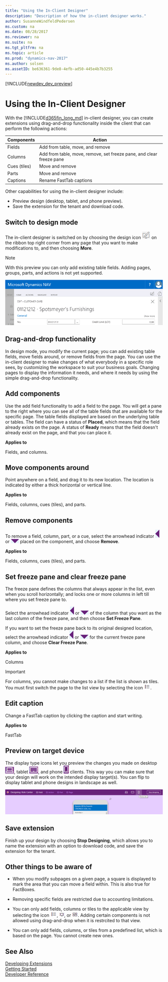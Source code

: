 ```yaml
---
title: "Using the In-Client Designer"
description: "Description of how the in-client designer works."
author: SusanneWindfeldPedersen
ms.custom: na
ms.date: 08/28/2017
ms.reviewer: na
ms.suite: na
ms.tgt_pltfrm: na
ms.topic: article
ms.prod: "dynamics-nav-2017"
ms.author: solsen
ms.assetID: be636361-9de8-4efb-ad50-445e4b7b3255
---
```


[!INCLUDE[newdev_dev_preview](includes/newdev_dev_preview.md)]

# Using the In-Client Designer

With the [!INCLUDE[d365fin_long_md](includes/d365fin_long_md.md)] in-client designer, you can create extensions using drag-and-drop functionality inside the client that can perform the following actions:  

|Components   |Action                                                             | 
|-------------|-------------------------------------------------------------------|
|Fields       |Add from table, move, and remove                                   |
|Columns      |Add from table, move, remove, set freeze pane, and clear freeze pane|
|Cues (tiles) |Move and remove                                                    |
|Parts        |Move and remove                                                    |
|Captions     |Rename FastTab captions                                            |

Other capabilities for using the in-client designer include: 

- Preview design (desktop, tablet, and phone preview).   
- Save the extension for the tenant and download code.         

## Switch to design mode  

The in-client designer is switched on by choosing the design icon ![design icon](media/design_icon.png) on the ribbon top right corner from any page that you want to make modifications to, and then choosing **More**.  

> [!NOTE]  
> With this preview you can only add existing table fields. Adding pages, groups, parts, and actions is not yet supported.

![Design](media/start-design.gif)  
  
## Drag-and-drop functionality  

In design mode, you modify the current page; you can add existing table fields, move fields around, or remove fields from the page. You can use the in-client designer to make changes of what everybody in a specific role sees, by customizing the workspace to suit your business goals. Changing pages to display the information it needs, and where it needs by using the simple drag-and-drop functionality.  

## Add components

Use the add field functionality to add a field to the page. You will get a pane to the right where you can see all of the table fields that are available for the specific page. The table fields displayed are based on the underlying table or tables. The field can have a status of **Placed**, which means that the field already exists on the page. A status of **Ready** means that the field doesn't already exist on the page, and that you can place it.  

**Applies to**  

Fields, and columns.

## Move components around

Point anywhere on a field, and drag it to its new location. The location is indicated by either a thick horizontal or vertical line.  

**Applies to**  

Fields, columns, cues (tiles), and parts.

## Remove components

To remove a field, column, part, or a cue, select the arrowhead indicator ![arrowhead indicator left](media/designer_arrow_left.png) or ![arrowhead indicator down](media/designer_arrow_down.png) placed on the component, and choose **Remove**. 

**Applies to**  

Fields, columns, cues (tiles), and parts. 

## Set freeze pane and clear freeze pane

The freeze pane defines the columns that always appear in the list, even when you scroll horizontally; and locks one or more columns in left till where you set freeze pane to.

Select the arrowhead indicator ![arrowhead indicator left](media/designer_arrow_left.png) or ![arrowhead indicator down](media/designer_arrow_down.png) of the column that you want as the last column of the freeze pane, and then choose **Set Freeze Pane**.

If you want to set the freeze pane back to its original designed location, select the arrowhead indicator ![arrowhead indicator left](media/designer_arrow_left.png) or ![arrowhead indicator down](media/designer_arrow_down.png) for the current freeze pane column, and choose **Clear Freeze Pane**.

**Applies to**  

Columns

> [!IMPORTANT]  
> For columns, you cannot make changes to a list if the list is shown as tiles. You must first switch the page to the list view by selecting the icon ![show as list](media/show_as_list.png "show as list").  

## Edit caption

Change a FastTab caption by clicking the caption and start writing. 

**Applies to**  

FastTab

## Preview on target device

The display type icons let you preview the changes you made on desktop ![desktop](media/desktop_view.png), tablet ![tablet](media/tablet_view.png), and phone ![phone](media/phone_view.png) clients. This way you can make sure that your design will work on the intended display target(s). You can flip to display tablet and phone designs in landscape as well. 

![Display options](media/display_options.png)  

## Save extension
Finish up your design by choosing **Stop Designing**, which allows you to name the extension with an option to download code, and save the extension for the tenant. 

## Other things to be aware of

- When you modify subpages on a given page, a square is displayed to mark the area that you can move a field within. This is also true for FactBoxes.  

- Removing specific fields are restricted due to accounting limitations.

- You can only add fields, columns or tiles to the applicable view by selecting the icon ![show as list](media/show_as_list.png "show as list"), ![show as tall tiles](media/show_as_tall_tiles.png "show as tall tiles"), or ![show as wide tiles](media/show_as_wide_tiles.png "show as wide tiles"). Adding certain components is not allowed using drag-and-drop when it is restrcited to that view.

- You can only add fields, columns, or tiles from a predefined list, which is based on the page. You cannot create new ones.  


## See Also
[Developing Extensions](devenv-dev-overview.md)  
[Getting Started](devenv-get-started.md)  
[Developer Reference](devenv-reference-overview.md)
